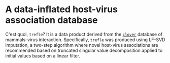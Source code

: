# A data-inflated host-virus association database

C'est quoi, `trefle`? It is a data product derived from the [`clover`][clover]
database of mammals-virus interaction. Specifically, `trefle` was produced using
LF-SVD imputation, a two-step algorithm where novel host-virus associations are
recommended based on truncated singular value decomposition applied to initial
values based on a linear filter.

[clover]: https://github.com/viralemergence/clover